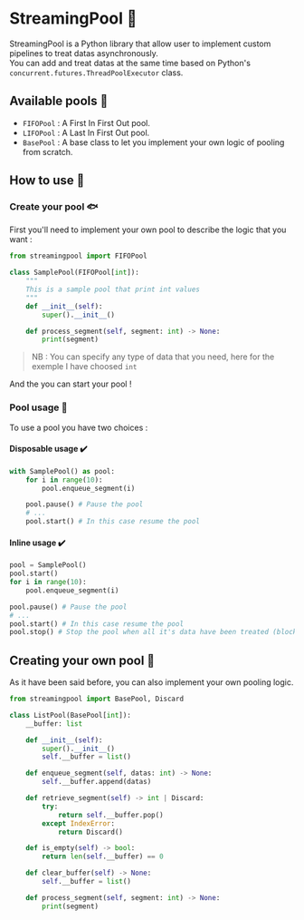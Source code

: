 # StreamingPool 🌊

StreamingPool is a Python library that allow user to implement custom pipelines to treat datas asynchronously. \
You can add and treat datas at the same time based on Python's `concurrent.futures.ThreadPoolExecutor` class.

## Available pools 🐋
- `FIFOPool` : A First In First Out pool.
- `LIFOPool` : A Last In First Out pool.
- `BasePool` : A base class to let you implement your own logic of pooling from scratch.

## How to use 💯
### Create your pool 🐟
First you'll need to implement your own pool to describe the logic that you want :

```py
from streamingpool import FIFOPool

class SamplePool(FIFOPool[int]):
    """
    This is a sample pool that print int values
    """
    def __init__(self):
        super().__init__()

    def process_segment(self, segment: int) -> None:
        print(segment)
```
> NB : You can specify any type of data that you need, here for the exemple I have choosed `int` 

And the you can start your pool !

### Pool usage 🐳
To use a pool you have two choices :

#### Disposable usage ✔️
```py
with SamplePool() as pool:
    for i in range(10):
        pool.enqueue_segment(i)

    pool.pause() # Pause the pool
    # ...
    pool.start() # In this case resume the pool
```

#### Inline usage ✔️
```py
pool = SamplePool()
pool.start()
for i in range(10):
    pool.enqueue_segment(i)

pool.pause() # Pause the pool
# ...
pool.start() # In this case resume the pool
pool.stop() # Stop the pool when all it's data have been treated (block the thread)
```

## Creating your own pool 🐬
As it have been said before, you can also implement your own pooling logic.
```py
from streamingpool import BasePool, Discard

class ListPool(BasePool[int]):
    __buffer: list

    def __init__(self):
        super().__init__()
        self.__buffer = list()

    def enqueue_segment(self, datas: int) -> None:
        self.__buffer.append(datas)

    def retrieve_segment(self) -> int | Discard:
        try:
            return self.__buffer.pop()
        except IndexError:
            return Discard()

    def is_empty(self) -> bool:
        return len(self.__buffer) == 0

    def clear_buffer(self) -> None:
        self.__buffer = list()

    def process_segment(self, segment: int) -> None:
        print(segment)
```
